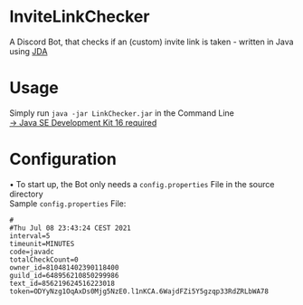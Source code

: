 # InviteLinkChecker

A Discord Bot, that checks if an (custom) invite link is taken - written in Java using [JDA](https://github.com/DV8FromTheWorld/JDA/)

# Usage

Simply run ``java -jar LinkChecker.jar`` in the Command Line  
[→ Java SE Development Kit 16 required](https://www.oracle.com/java/technologies/javase-jdk16-downloads.html)

# Configuration
• To start up, the Bot only needs a ``config.properties`` File in the source directory   
Sample ``config.properties`` File:
```
#
#Thu Jul 08 23:43:24 CEST 2021
interval=5
timeunit=MINUTES
code=javadc
totalCheckCount=0
owner_id=810481402390118400
guild_id=648956210850299986
text_id=856219624516223018
token=ODYyNzg1OqAxDs0Mjg5NzE0.l1nKCA.6WajdFZi5Y5gzqp33RdZRLbWA78
```

